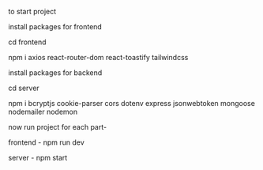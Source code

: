 to start project

install packages for frontend

cd frontend

npm i axios react-router-dom react-toastify tailwindcss

install packages for backend

cd server

npm i bcryptjs cookie-parser cors dotenv express jsonwebtoken mongoose nodemailer nodemon

now run project
for each part-

frontend - npm run dev

server - npm start
